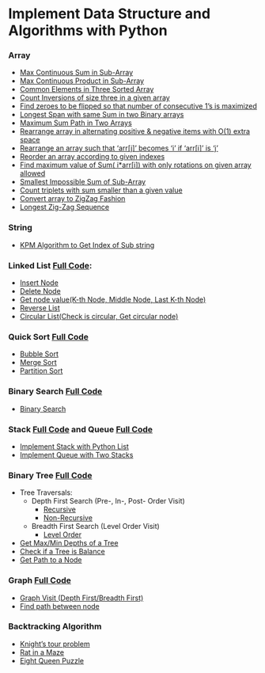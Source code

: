 # Implement Data Structure and Algorithms with Python

### Array
- [Max Continuous Sum in Sub-Array](array/max_continuous_sum.py)
- [Max Continuous Product in Sub-Array](array/max_continous_product.py)
- [Common Elements in Three Sorted Array](array/common_three_sorted_array.py)
- [Count Inversions of size three in a given array](array/count_inversions_of_size_three_in_a_given_array.py)
- [Find zeroes to be flipped so that number of consecutive 1’s is maximized](array/find_zeroes_to_be_flipped_so_that_number_of_consecutive_1’s_is_maximized.py)
- [Longest Span with same Sum in two Binary arrays](array/longest_Span_with_same_Sum_in_two_Binary_arrays.py)
- [Maximum Sum Path in Two Arrays](array/Maximum_Sum_Path_in_Two_Arrays.py)
- [Rearrange array in alternating positive & negative items with O(1) extra space](array/rearrange_array_in_alternating_positive_&_negative_items_with_O(1)_extra_space.py)
- [Rearrange an array such that ‘arr\[j\]’ becomes ‘i’ if ‘arr\[i\]’ is ‘j’](array/rearrange_an_array_such_that_‘arr%5Bj%5D’_becomes_'i’_if_‘arr%5Bi%5D’_is_‘j’.py)
- [Reorder an array according to given indexes](array/reorder_an_array_according_to_given_indexes.py)
- [Find maximum value of Sum( i*arr\[i\]) with only rotations on given array allowed](array/find_maximum_value_of_Sum(%20i*arr%5Bi%5D)_with_only_rotations_on_given_array_allowed.py)
- [Smallest Impossible Sum of Sub-Array](array/Find%20the%20smallest%20positive%20integer%20value%20that%20cannot%20be%20represented%20as%20sum%20of%20any%20subset%20of%20a%20given%20array.py)
- [Count triplets with sum smaller than a given value](array/Count%20triplets%20with%20sum%20smaller%20than%20a%20given%20value.py)
- [Convert array to ZigZag Fashion](array/Convert%20array%20into%20Zig-Zag%20fashion.py)
- [Longest Zig-Zag Sequence](array/longest_zig_zag_sequence.py)

### String
- [KPM Algorithm to Get Index of Sub string](string/kpm_substring.py)

### Linked List [Full Code](list/list_impl.py):
- [Insert Node](list/docs/Insert_Node.md)
- [Delete Node](list/docs/Delete_Node.md)
- [Get node value(K-th Node, Middle Node, Last K-th Node)](list/docs/Get_Value.md)
- [Reverse List](list/docs/Reverse_List.md)
- [Circular List(Check is circular, Get circular node)](list/docs/Circular_List.md)

### Quick Sort [Full Code](sort)
- [Bubble Sort](sort/docs/Bubble_Sort.md)
- [Merge Sort](sort/docs/Merge_Sort.md)
- [Partition Sort](sort/docs/Partition_Sort.md)

### Binary Search [Full Code](search/binary_search.py)
- [Binary Search](search/docs/Binary_Search.md)

### Stack [Full Code](stack_queue/stack.py) and Queue [Full Code](stack_queue/queue.py) 
- [Implement Stack with Python List](stack_queue/docs/Stack.md)
- [Implement Queue with Two Stacks](stack_queue/docs/Queue.md)

### Binary Tree [Full Code](tree/binary_tree.py)
- Tree Traversals: 
    - Depth First Search (Pre-, In-, Post- Order Visit) 
        - [Recursive](tree/docs/Recursive_Visit.md) 
        - [Non-Recursive](tree/docs/Non_Recursive_Visit.md)
    - Breadth First Search (Level Order Visit)
        - [Level Order](tree/docs/Level_Order.md)
- [Get Max/Min Depths of a Tree](tree/docs/Get_Height.md)
- [Check if a Tree is Balance](tree/docs/Get_Height.md)
- [Get Path to a Node](tree/docs/Path_To_Node.md)

### Graph [Full Code](graph/graph_visit.py)
- [Graph Visit (Depth First/Breadth First)](graph/docs/Graph_Visit.md)
- [Find path between node](graph/graph_path.py)

### Backtracking Algorithm
- [Knight’s tour problem](backtracking/knights_tour.py)
- [Rat in a Maze](backtracking/rat_in_a_maze.py)
- [Eight Queen Puzzle](backtracking/eight_queens_problem.py)

